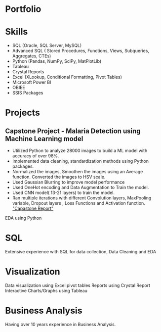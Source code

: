 # Portfolio
# Skills
* SQL (Oracle, SQL Server, MySQL)
*	Advanced SQL ( Stored Procedures, Functions, Views, Subqueries, Aggregates, CTEs)
*	Python (Pandas, NumPy, SciPy, MatPlotLib)
*	Tableau
*	Crystal Reports
*	Excel (XLookup, Conditional Formatting, Pivot Tables)
*	Microsoft Power BI
*	OBIEE
*	SSIS Packages

# Projects
## Capstone Project - Malaria Detection using Machine Learning model
*	Utilized Python to analyze 28000 images to build a ML model with accuracy of over 98%.
*	Implemented data cleaning, standardization methods using Python packages. 
*	Normalized the images, Smoothen the images using an Average function. Converted the images to HSV scale.
*	Used Gaussian Blurring to improve model performance
*	Used OneHot encoding and Data Augmentation to Train the model.
*	Used CNN model( 13-21 layers) to train the model.
*	Ran multiple iterations with different Convolution layers, MaxPooling variable, Dropout layers , Loss Functions and Activation function.
["Capastone Report"](https://github.com/sourimva/Portfolio/blob/f1ec7b2ca9767db54551d5fdd1c9551fa856c884/Capstone_Malaria_Detection_DeepLearning_Final_Presentation.pdf)  


EDA using Python

# SQL
Extensive experience with SQL for data collection, Data Cleaning and EDA

# Visualization
Data visualization using Excel pivot tables
Reports using Crystal Report
Interactive Charts/Graphs using Tableau

# Business Analysis 
Having over 10 years experience in Business Analysis.

